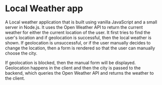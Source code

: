 # Local Weather app

A Local weather application that is built using vanilla JavaScript and a small server in Node.js. It uses the Open Weather API to return the current weather for either the current location of the user. It first tries to find the user's location and if geolocation is successful, then the local weather is shown. If geolocation is unsuccessful, or if the user manually decides to change the location, then a form is rendered so that the user can manually choose the city.

If geolocation is blocked, then the manual form will be displayed. Geolocation happens in the client and then the city is passed to the backend, which queries the Open Weather API and returns the weather to the client.
